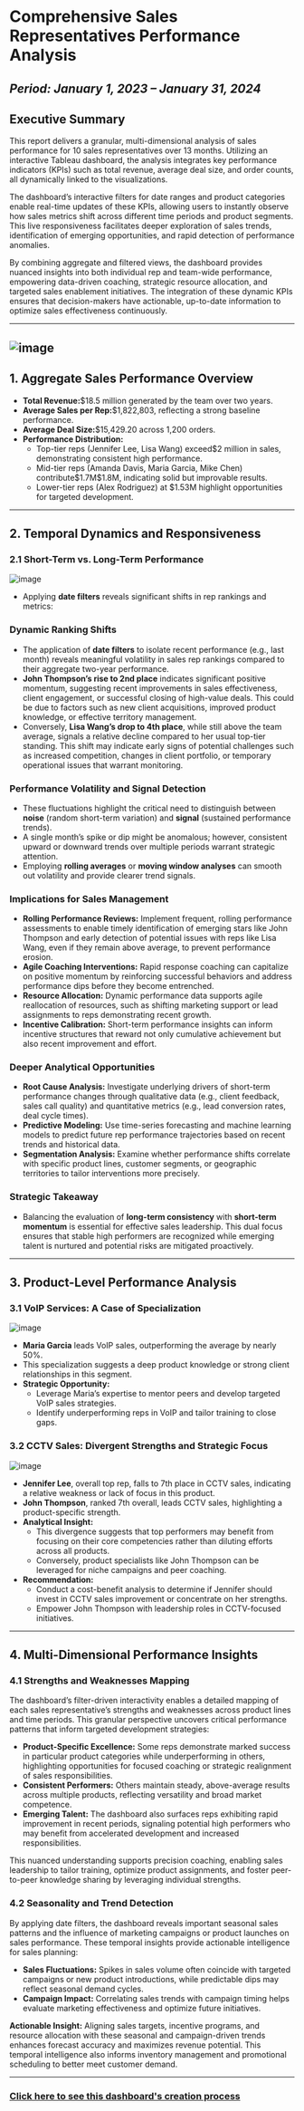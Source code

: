 # Comprehensive Sales Representatives Performance Analysis  
*Period: January 1, 2023 – January 31, 2024*  
---

## Executive Summary

This report delivers a granular, multi-dimensional analysis of sales performance for 10 sales representatives over 13 months. Utilizing an interactive Tableau dashboard, the analysis integrates key performance indicators (KPIs) such as total revenue, average deal size, and order counts, all dynamically linked to the visualizations. 

The dashboard’s interactive filters for date ranges and product categories enable real-time updates of these KPIs, allowing users to instantly observe how sales metrics shift across different time periods and product segments. This live responsiveness facilitates deeper exploration of sales trends, identification of emerging opportunities, and rapid detection of performance anomalies.

By combining aggregate and filtered views, the dashboard provides nuanced insights into both individual rep and team-wide performance, empowering data-driven coaching, strategic resource allocation, and targeted sales enablement initiatives. The integration of these dynamic KPIs ensures that decision-makers have actionable, up-to-date information to optimize sales effectiveness continuously.

---
![image](https://github.com/user-attachments/assets/7f363e20-1c6a-4e53-bb1d-ecfd70e627d2)
---
## 1. Aggregate Sales Performance Overview

- **Total Revenue:**\$18.5 million generated by the team over two years.
- **Average Sales per Rep:**\$1,822,803, reflecting a strong baseline performance.
- **Average Deal Size:**\$15,429.20 across 1,200 orders.
- **Performance Distribution:**  
  - Top-tier reps (Jennifer Lee, Lisa Wang) exceed\$2 million in sales, demonstrating consistent high performance.  
  - Mid-tier reps (Amanda Davis, Maria Garcia, Mike Chen) contribute\$1.7M\$1.8M, indicating solid but improvable results.  
  - Lower-tier reps (Alex Rodriguez) at \$1.53M highlight opportunities for targeted development.

---

## 2. Temporal Dynamics and Responsiveness

### 2.1 Short-Term vs. Long-Term Performance
![image](https://github.com/user-attachments/assets/8b9a19bd-e1a0-44c0-875a-048f0ec3eb4d)

- Applying **date filters** reveals significant shifts in rep rankings and metrics:

### Dynamic Ranking Shifts

- The application of **date filters** to isolate recent performance (e.g., last month) reveals meaningful volatility in sales rep rankings compared to their aggregate two-year performance.  
- **John Thompson’s rise to 2nd place** indicates significant positive momentum, suggesting recent improvements in sales effectiveness, client engagement, or successful closing of high-value deals. This could be due to factors such as new client acquisitions, improved product knowledge, or effective territory management.  
- Conversely, **Lisa Wang’s drop to 4th place**, while still above the team average, signals a relative decline compared to her usual top-tier standing. This shift may indicate early signs of potential challenges such as increased competition, changes in client portfolio, or temporary operational issues that warrant monitoring.

### Performance Volatility and Signal Detection

- These fluctuations highlight the critical need to distinguish between **noise** (random short-term variation) and **signal** (sustained performance trends).  
- A single month’s spike or dip might be anomalous; however, consistent upward or downward trends over multiple periods warrant strategic attention.  
- Employing **rolling averages** or **moving window analyses** can smooth out volatility and provide clearer trend signals.

### Implications for Sales Management

- **Rolling Performance Reviews:** Implement frequent, rolling performance assessments to enable timely identification of emerging stars like John Thompson and early detection of potential issues with reps like Lisa Wang, even if they remain above average, to prevent performance erosion.  
- **Agile Coaching Interventions:** Rapid response coaching can capitalize on positive momentum by reinforcing successful behaviors and address performance dips before they become entrenched.  
- **Resource Allocation:** Dynamic performance data supports agile reallocation of resources, such as shifting marketing support or lead assignments to reps demonstrating recent growth.  
- **Incentive Calibration:** Short-term performance insights can inform incentive structures that reward not only cumulative achievement but also recent improvement and effort.

### Deeper Analytical Opportunities

- **Root Cause Analysis:** Investigate underlying drivers of short-term performance changes through qualitative data (e.g., client feedback, sales call quality) and quantitative metrics (e.g., lead conversion rates, deal cycle times).  
- **Predictive Modeling:** Use time-series forecasting and machine learning models to predict future rep performance trajectories based on recent trends and historical data.  
- **Segmentation Analysis:** Examine whether performance shifts correlate with specific product lines, customer segments, or geographic territories to tailor interventions more precisely.

### Strategic Takeaway

- Balancing the evaluation of **long-term consistency** with **short-term momentum** is essential for effective sales leadership. This dual focus ensures that stable high performers are recognized while emerging talent is nurtured and potential risks are mitigated proactively.

---

## 3. Product-Level Performance Analysis

### 3.1 VoIP Services: A Case of Specialization
![image](https://github.com/user-attachments/assets/eb18b4b6-4f2c-4f59-bfc5-8ebb035ec18d)

- **Maria Garcia** leads VoIP sales, outperforming the average by nearly 50%.
- This specialization suggests a deep product knowledge or strong client relationships in this segment.
- **Strategic Opportunity:**  
  - Leverage Maria’s expertise to mentor peers and develop targeted VoIP sales strategies.  
  - Identify underperforming reps in VoIP and tailor training to close gaps.

### 3.2 CCTV Sales: Divergent Strengths and Strategic Focus
![image](https://github.com/user-attachments/assets/ecda6551-70c0-4704-a618-774e54685da2)

- **Jennifer Lee**, overall top rep, falls to 7th place in CCTV sales, indicating a relative weakness or lack of focus in this product.
- **John Thompson**, ranked 7th overall, leads CCTV sales, highlighting a product-specific strength.
- **Analytical Insight:**  
  - This divergence suggests that top performers may benefit from focusing on their core competencies rather than diluting efforts across all products.  
  - Conversely, product specialists like John Thompson can be leveraged for niche campaigns and peer coaching.
- **Recommendation:**  
  - Conduct a cost-benefit analysis to determine if Jennifer should invest in CCTV sales improvement or concentrate on her strengths.  
  - Empower John Thompson with leadership roles in CCTV-focused initiatives.

---

## 4. Multi-Dimensional Performance Insights

### 4.1 Strengths and Weaknesses Mapping

The dashboard’s filter-driven interactivity enables a detailed mapping of each sales representative’s strengths and weaknesses across product lines and time periods. This granular perspective uncovers critical performance patterns that inform targeted development strategies:

- **Product-Specific Excellence:** Some reps demonstrate marked success in particular product categories while underperforming in others, highlighting opportunities for focused coaching or strategic realignment of sales responsibilities.  
- **Consistent Performers:** Others maintain steady, above-average results across multiple products, reflecting versatility and broad market competence.  
- **Emerging Talent:** The dashboard also surfaces reps exhibiting rapid improvement in recent periods, signaling potential high performers who may benefit from accelerated development and increased responsibilities.

This nuanced understanding supports precision coaching, enabling sales leadership to tailor training, optimize product assignments, and foster peer-to-peer knowledge sharing by leveraging individual strengths.

### 4.2 Seasonality and Trend Detection

By applying date filters, the dashboard reveals important seasonal sales patterns and the influence of marketing campaigns or product launches on sales performance. These temporal insights provide actionable intelligence for sales planning:

- **Sales Fluctuations:** Spikes in sales volume often coincide with targeted campaigns or new product introductions, while predictable dips may reflect seasonal demand cycles.  
- **Campaign Impact:** Correlating sales trends with campaign timing helps evaluate marketing effectiveness and optimize future initiatives.

**Actionable Insight:** Aligning sales targets, incentive programs, and resource allocation with these seasonal and campaign-driven trends enhances forecast accuracy and maximizes revenue potential. This temporal intelligence also informs inventory management and promotional scheduling to better meet customer demand.

---
### [Click here to see this dashboard's creation process](https://github.com/Serkan-Dursun/Sales-Analysis/blob/7ae88ff322aa549c2a57e26748588d7f6ba2b1f3/reports/Tableau_Dashboard_Creation.md)
